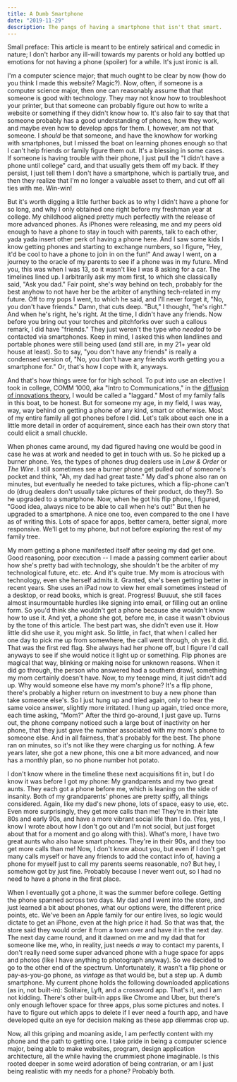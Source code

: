 ```yaml
---
title: A Dumb Smartphone
date: "2019-11-29"
description: The pangs of having a smartphone that isn't that smart.
---
```


Small preface: This article is meant to be entirely satirical and comedic in nature; I don't harbor any ill-will towards my parents or hold any bottled up emotions for not having a phone (spoiler) for a while. It's just ironic is all.

I'm a computer science major; that much ought to be clear by now (how do you think I made this website? Magic?). Now, often, if someone is a computer science major, then one can reasonably assume that that someone is good with technology. They may not know how to troubleshoot your printer, but that someone can probably figure out how to write a website or something if they didn't know how to. It's also fair to say that that someone probably has a good understanding of phones, how they work, and maybe even how to develop apps for them. I, however, am not that someone. I _should_ be that someone, and have the knowhow for working with smartphones, but I missed the boat on learning phones enough so that I can't help friends or family figure them out. It's a blessing in some cases. If someone is having trouble with their phone, I just pull the "I didn't have a phone until college" card, and that usually gets them off my back. If they persist, I just tell them I don't have a smartphone, which is partially true, and then they realize that I'm no longer a valuable asset to them, and cut off all ties with me. Win-win!

But it's worth digging a little further back as to why I didn't have a phone for so long, and why I only obtained one right before my freshman year at college. My childhood aligned pretty much perfectly with the release of more advanced phones. As iPhones were releasing, me and my peers old enough to have a phone to stay in touch with parents, talk to each other, yada yada insert other perk of having a phone here. And I saw some kids I know getting phones and starting to exchange numbers, so I figure, "Hey, it'd be cool to have a phone to join in on the fun!" And away I went, on a journey to the oracle of my parents to see if a phone was in my future. Mind you, this was when I was 13, so it wasn't like I was 8 asking for a car. The timelines lined up. I arbitrarily ask my mom first, to which she classically said, "Ask you dad." Fair point, she's way behind on tech, probably for the best anyhow to not have her be the arbiter of anything tech-related in my future. Off to my pops I went, to which he said, and I'll never forget it, "No, you don't have friends." Damn, that cuts deep. "But," I thought, "he's right." And when he's right, he's right. At the time, I didn't have any friends. Now before you bring out your torches and pitchforks over such a callous remark, I did have "friends." They just weren't the type who _needed_ to be contacted via smartphones. Keep in mind, I asked this when landlines and portable phones were still being used (and still are, in my 21+ year old house at least). So to say, "you don't have any friends" is really a condensed version of, "No, you don't have any friends worth getting you a smartphone for." Or, that's how I cope with it, anyways.

And that's how things were for for high school. To put into use an elective I took in college, COMM 1000, aka "Intro to Communications," in the [diffusion of innovations theory](https://en.wikipedia.org/wiki/Diffusion_of_innovations), I would be called a "laggard." Most of my family falls in this boat, to be honest. But for someone my age, in my field, I was way, way, way behind on getting a phone of any kind, smart or otherwise. Most of my entire family all got phones before I did. Let's talk about each one in a little more detail in order of acquirement, since each has their own story that could elicit a small chuckle.

When phones came around, my dad figured having one would be good in case he was at work and needed to get in touch with us. So he picked up a burner phone. Yes, the types of phones drug dealers use in _Law & Order_ or _The Wire_. I still sometimes see a burner phone get pulled out of someone's pocket and think, "Ah, my dad had great taste." My dad's phone also ran on minutes, but eventually he needed to take pictures, which a flip-phone can't do (drug dealers don't usually take pictures of their product, do they?). So he upgraded to a smartphone. Now, when he got his flip phone, I figured, "Good idea, always nice to be able to call when he's out!" But then he upgraded to a smartphone. A nice one too, even compared to the one I have as of writing this. Lots of space for apps, better camera, better signal, more responsive. We'll get to my phone, but not before exploring the rest of my family tree.

My mom getting a phone manifested itself after seeing my dad get one. Good reasoning, poor execution -- I made a passing comment earlier about how she's pretty bad with technology, she shouldn't be the arbiter of my technological future, etc. etc. And it's quite true. My mom is atrocious with technology, even she herself admits it. Granted, she's been getting better in recent years. She uses an iPad now to view her email sometimes instead of a desktop, or read books, which is great. Progress! Buuuut, she still faces almost insurmountable hurdles like signing into email, or filling out an online form. So you'd think she wouldn't get a phone because she wouldn't know how to use it. And yet, a phone she got, before me, in case it wasn't obvious by the tone of this article. The best part was, she didn't even use it. How little did she use it, you might ask. So little, in fact, that when I called her one day to pick me up from somewhere, the call went through, oh yes it did. That was the first red flag. She always had her phone off, but I figure I'd call anyways to see if she would notice it light up or something. Flip phones are magical that way, blinking or making noise for unknown reasons. When it did go through, the person who answered had a southern drawl, something my mom certainly doesn't have. Now, to my teenage mind, it just didn't add up. Why would someone else have my mom's phone? It's a flip phone, there's probably a higher return on investment to buy a new phone than take someone else's. So I just hung up and tried again, only to hear the same voice answer, slightly more irritated. I hung up again, tried once more, each time asking, "Mom?" After the third go-around, I just gave up. Turns out, the phone company noticed such a large bout of inactivity on her phone, that they just gave the number associated with my mom's phone to someone else. And in all fairness, that's probably for the best. The phone ran on minutes, so it's not like they were charging us for nothing. A few years later, she got a new phone, this one a bit more advanced, and now has a monthly plan, so no phone number hot potato.

I don't know where in the timeline these next acquisitions fit in, but I do know it was before I got my phone: My grandparents and my two great aunts. They each got a phone before me, which is leaning on the side of insanity. Both of my grandparents' phones are pretty spiffy, all things considered. Again, like my dad's new phone, lots of space, easy to use, etc. Even more surprisingly, they get more calls than me! They're in their late 80s and early 90s, and have a more vibrant social life than I do. (Yes, yes, I know I wrote about how I don't go out and I'm not social, but just forget about that for a moment and go along with this). What's more, I have two great aunts who also have smart phones. They're in their 90s, and they too get more calls than me! Now, I don't know about you, but even if I don't get many calls myself or have any friends to add the contact info of, having a phone for myself just to call my parents seems reasonable, no? But hey, I somehow got by just fine. Probably because I never went out, so I had no need to have a phone in the first place.

When I eventually got a phone, it was the summer before college. Getting the phone spanned across two days. My dad and I went into the store, and just learned a bit about phones, what our options were, the different price points, etc. We've been an Apple family for our entire lives, so logic would dictate to get an iPhone, even at the high price it had. So that was that, the store said they would order it from a town over and have it in the next day. The next day came round, and it dawned on me and my dad that for someone like me, who, in reality, just needs _a_ way to contact my parents, I don't really need some super advanced phone with a huge space for apps and photos (like I have anything to photograph anyway). So we decided to go to the other end of the spectrum. Unfortunately, it wasn't a flip phone or pay-as-you-go phone, as _vintage_ as that would be, but a step up. A dumb smartphone. My current phone holds the following downloaded applications (as in, not built-in): Solitaire, Lyft, and a crossword app. That's it, and I am not kidding. There's other built-in apps like Chrome and Uber, but there's only enough leftover space for three apps, plus some pictures and notes. I have to figure out which apps to delete if I ever need a fourth app, and have developed quite an eye for decision making as these app dilemmas crop up.

Now, all this griping and moaning aside, I am perfectly content with my phone and the path to getting one. I take pride in being a computer science major, being able to make websites, program, design application architecture, all the while having the crummiest phone imaginable. Is this rooted deeper in some weird adoration of being contrarian, or am I just being realistic with my needs for a phone? Probably both.
